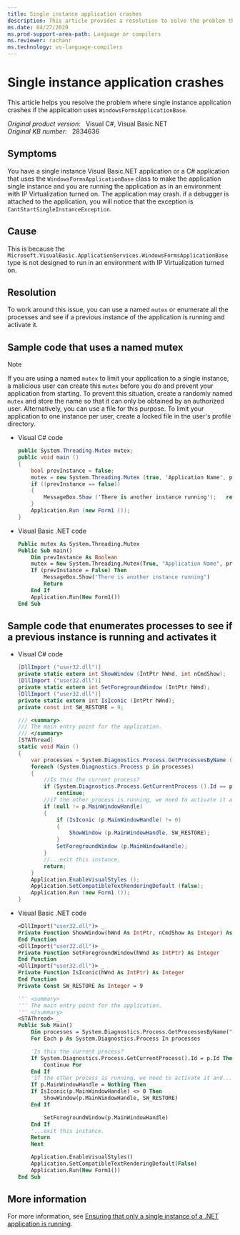 ```yaml
---
title: Single instance application crashes
description: This article provides a resolution to solve the problem that single instance application crashes. This problem occurs if the application uses the WindowsFormsApplicationBase.
ms.date: 04/27/2020
ms.prod-support-area-path: Language or compilers
ms.reviewer: rachanr
ms.technology: vs-language-compilers
---
```

# Single instance application crashes

This article helps you resolve the problem where single instance application crashes if the application uses `WindowsFormsApplicationBase`.

_Original product version:_ &nbsp; Visual C#, Visual Basic.NET  
_Original KB number:_ &nbsp; 2834636

## Symptoms

You have a single instance Visual Basic.NET application or a C# application that uses the `WindowsFormsApplicationBase` class to make the application single instance and you are running the application as in an environment with IP Virtualization turned on. The application may crash. if a debugger is attached to the application, you will notice that the exception is `CantStartSingleInstanceException`.

## Cause

This is because the `Microsoft.VisualBasic.ApplicationServices.WindowsFormsApplicationBase` type is not designed to run in an environment with IP Virtualization turned on.

## Resolution

To work around this issue, you can use a named `mutex` or enumerate all the processes and see if a previous instance of the application is running and activate it.

## Sample code that uses a named mutex

> [!NOTE]
> If you are using a named `mutex` to limit your application to a single instance, a malicious user can create this `mutex` before you do and prevent your application from starting. To prevent this situation, create a randomly named `mutex` and store the name so that it can only be obtained by an authorized user. Alternatively, you can use a file for this purpose. To limit your application to one instance per user, create a locked file in the user's profile directory.

- Visual C# code

    ```cs
    public System.Threading.Mutex mutex;
    public void main ()
    {
        bool prevInstance = false;
        mutex = new System.Threading.Mutex (true, 'Application Name', prevInstance);
        if ((prevInstance == false))
        {
            MessageBox.Show ('There is another instance running');   return;  
        }  
        Application.Run (new Form1 ());
    }
    ```

- Visual Basic .NET code

    ```vb
    Public mutex As System.Threading.Mutex
    Public Sub main()
        Dim prevInstance As Boolean
        mutex = New System.Threading.Mutex(True, "Application Name", prevInstance)
        If (prevInstance = False) Then
            MessageBox.Show("There is another instance running")
            Return
        End If
        Application.Run(New Form1())
    End Sub
    ```

## Sample code that enumerates processes to see if a previous instance is running and activates it

- Visual C# code

    ```cs
    [DllImport ("user32.dll")]
    private static extern int ShowWindow (IntPtr hWnd, int nCmdShow);
    [DllImport ("user32.dll")]
    private static extern int SetForegroundWindow (IntPtr hWnd);
    [DllImport ("user32.dll")]
    private static extern int IsIconic (IntPtr hWnd);
    private const int SW_RESTORE = 9;

    /// <summary>
    /// The main entry point for the application.
    /// </summary>
    [STAThread]
    static void Main ()
    {
        var processes = System.Diagnostics.Process.GetProcessesByName ("WindowsFormsApplication1");
        foreach (System.Diagnostics.Process p in processes)
        {
            //Is this the current process?
            if (System.Diagnostics.Process.GetCurrentProcess ().Id == p.Id)
                continue;
            //if the other process is running, we need to activate it and...
            if (null != p.MainWindowHandle)
            {
                if (IsIconic (p.MainWindowHandle) != 0)
                {
                    ShowWindow (p.MainWindowHandle, SW_RESTORE);
                }
                SetForegroundWindow (p.MainWindowHandle);
            }
            //...exit this instance.
            return;
        }
        Application.EnableVisualStyles ();
        Application.SetCompatibleTextRenderingDefault (false);
        Application.Run (new Form1 ());
    }
    ```

- Visual Basic .NET code

    ```vb
    <DllImport("user32.dll")> _
    Private Function ShowWindow(hWnd As IntPtr, nCmdShow As Integer) As Integer
    End Function
    <DllImport("user32.dll")> _
    Private Function SetForegroundWindow(hWnd As IntPtr) As Integer
    End Function
    <DllImport("user32.dll")> _
    Private Function IsIconic(hWnd As IntPtr) As Integer
    End Function
    Private Const SW_RESTORE As Integer = 9

    ''' <summary>
    ''' The main entry point for the application.
    ''' </summary>
    <STAThread> _
    Public Sub Main()
        Dim processes = System.Diagnostics.Process.GetProcessesByName("WindowsApplication1")
        For Each p As System.Diagnostics.Process In processes

        'Is this the current process?
        If System.Diagnostics.Process.GetCurrentProcess().Id = p.Id Then
            Continue For
        End If
        'if the other process is running, we need to activate it and...
        If p.MainWindowHandle = Nothing Then
        If IsIconic(p.MainWindowHandle) <> 0 Then
            ShowWindow(p.MainWindowHandle, SW_RESTORE)
        End If

            SetForegroundWindow(p.MainWindowHandle)
        End If
        '...exit this instance.
        Return
        Next

        Application.EnableVisualStyles()
        Application.SetCompatibleTextRenderingDefault(False)
        Application.Run(New Form1())
    End Sub
    ```

## More information

For more information, see [Ensuring that only a single instance of a .NET application is running](http://covingtoninnovations.com/mc/SingleInstance.html).
